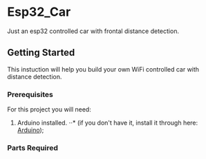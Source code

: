 # Esp32_Car
Just an esp32 controlled car with frontal distance detection. 

## Getting Started
This instuction will help you build your own WiFi controlled car with distance detection.

### Prerequisites
For this project you will need:

1. Arduino installed.
⋅⋅* (if you don't have it, install it through here: [Arduino](https://www.arduino.cc/en/Main/Software));

### Parts Required
